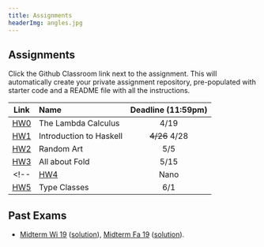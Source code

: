 ```yaml
---
title: Assignments
headerImg: angles.jpg
---
```


## Assignments

Click the Github Classroom link next to the assignment. 
This will automatically create your private assignment repository, 
pre-populated with starter code and a README file with all the instructions.


| Link                                             | Name                            | Deadline (11:59pm)        |
|:------------------------------------------------:|:--------------------------------|:-------------------------:|
| [HW0](https://classroom.github.com/a/XoNfheYU)   | The Lambda Calculus             | 4/19                      |
| [HW1](https://classroom.github.com/a/EkRI9_oL)   | Introduction to Haskell         | ~~4/26~~ 4/28             |
| [HW2](https://classroom.github.com/a/mx-NJIdE)   | Random Art                      | 5/5                       |
| [HW3](https://classroom.github.com/a/_zK6AzSI)   | All about Fold                  | 5/15                      |
<!-- | [HW4](https://classroom.github.com/a/B1XjvCJJ)   | Nano                            | 5/18                      |
| [HW5](https://classroom.github.com/a/8tQaZ1l8)   | Type Classes                    | 6/1                       |  -->



## Past Exams

- [Midterm Wi 19](/static/raw/130-midterm-wi19.pdf) ([solution](/static/raw/130-midterm-wi19-solution.pdf)),
  [Midterm Fa 19](/static/raw/130-midterm-fa19.pdf) ([solution](/static/raw/130-midterm-fa19-solution.pdf)).

<!--
- [Final Fa 19](/static/raw/130-final-fa19.pdf) ([solution](/static/raw/130-final-fa19-solution.pdf)),
  [Final Wi 19](/static/raw/130-final-wi19.pdf) ([solution](/static/raw/130-final-wi19-solution.pdf)).
-->
  
